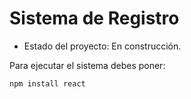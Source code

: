 <h1> Sistema de Registro </h1>

- Estado del proyecto: En construcción.

Para ejecutar el sistema debes poner:

```npm install react ```
